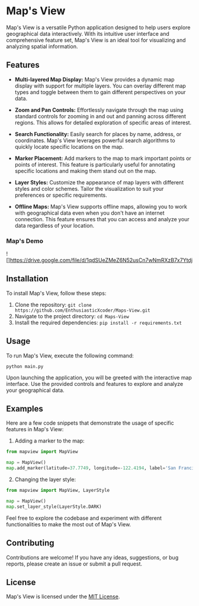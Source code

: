 # Map's View

Map's View is a versatile Python application designed to help users explore geographical data interactively. With its intuitive user interface and comprehensive feature set, Map's View is an ideal tool for visualizing and analyzing spatial information.

## Features

- **Multi-layered Map Display:** Map's View provides a dynamic map display with support for multiple layers. You can overlay different map types and toggle between them to gain different perspectives on your data.

- **Zoom and Pan Controls:** Effortlessly navigate through the map using standard controls for zooming in and out and panning across different regions. This allows for detailed exploration of specific areas of interest.

- **Search Functionality:** Easily search for places by name, address, or coordinates. Map's View leverages powerful search algorithms to quickly locate specific locations on the map.

- **Marker Placement:** Add markers to the map to mark important points or points of interest. This feature is particularly useful for annotating specific locations and making them stand out on the map.

- **Layer Styles:** Customize the appearance of map layers with different styles and color schemes. Tailor the visualization to suit your preferences or specific requirements.

- **Offline Maps:** Map's View supports offline maps, allowing you to work with geographical data even when you don't have an internet connection. This feature ensures that you can access and analyze your data regardless of your location.

### Map's Demo
![]https://drive.google.com/file/d/1qdSUeZMeZ6N52usCn7wNmRXzB7x7Ytdj

## Installation

To install Map's View, follow these steps:

1. Clone the repository: `git clone https://github.com/EnthusiasticXcoder/Maps-View.git`
2. Navigate to the project directory: `cd Maps-View`
3. Install the required dependencies: `pip install -r requirements.txt`

## Usage

To run Map's View, execute the following command:

```shell
python main.py
```

Upon launching the application, you will be greeted with the interactive map interface. Use the provided controls and features to explore and analyze your geographical data.

## Examples

Here are a few code snippets that demonstrate the usage of specific features in Map's View:

1. Adding a marker to the map:

```python
from mapview import MapView

map = MapView()
map.add_marker(latitude=37.7749, longitude=-122.4194, label='San Francisco')
```

2. Changing the layer style:

```python
from mapview import MapView, LayerStyle

map = MapView()
map.set_layer_style(LayerStyle.DARK)
```

Feel free to explore the codebase and experiment with different functionalities to make the most out of Map's View.

## Contributing

Contributions are welcome! If you have any ideas, suggestions, or bug reports, please create an issue or submit a pull request.

## License

Map's View is licensed under the [MIT License](LICENSE).